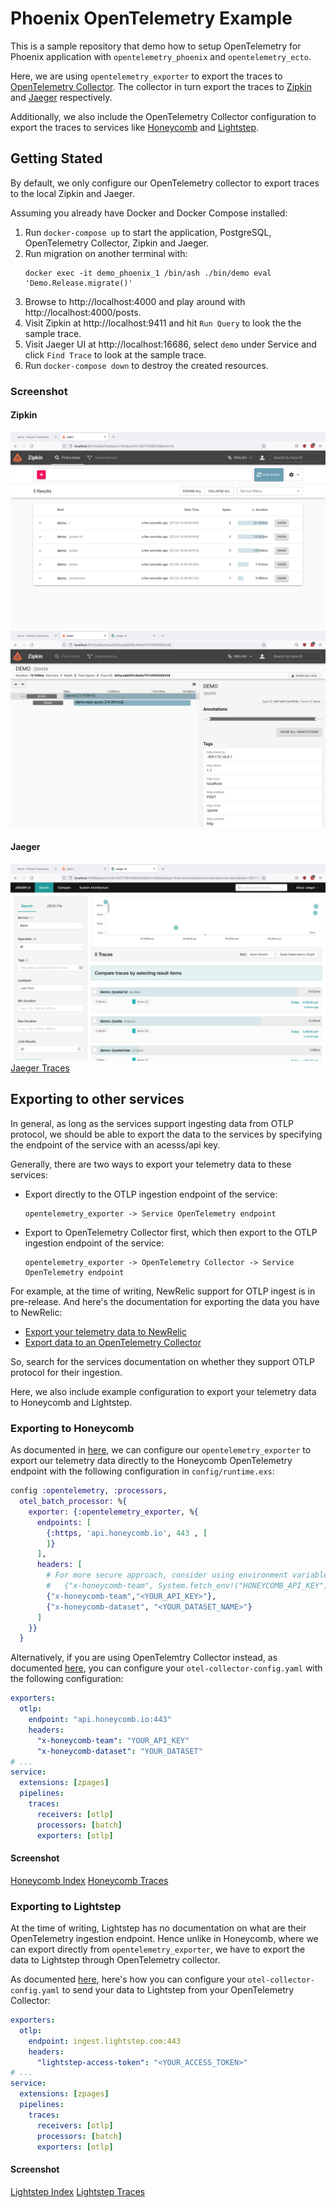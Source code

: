 # Phoenix OpenTelemetry Example

This is a sample repository that demo how to setup OpenTelemetry for Phoenix application
with `opentelemetry_phoenix` and `opentelemetry_ecto`.

Here, we are using `opentelemetry_exporter` to export the traces to [
OpenTelemetry Collector][0]. The collector in turn export the traces to [Zipkin][1] and [
Jaeger][2] respectively.

Additionally, we also include the OpenTelemetry Collector configuration to
export the traces to services like [Honeycomb](https://www.honeycomb.io/) and [Lightstep](https://lightstep.com/).

## Getting Stated

By default, we only configure our OpenTelemetry collector to export traces to
the local Zipkin and Jaeger.

Assuming you already have Docker and Docker Compose installed:

1. Run `docker-compose up` to start the application, PostgreSQL, OpenTelemetry Collector,
   Zipkin and Jaeger.
2. Run migration on another terminal with:
    ```
    docker exec -it demo_phoenix_1 /bin/ash ./bin/demo eval 'Demo.Release.migrate()'
    ```
3. Browse to http://localhost:4000 and play around with
   http://localhost:4000/posts.
4. Visit Zipkin at http://localhost:9411 and hit `Run Query` to look the the sample trace.
5. Visit Jaeger UI at http://localhost:16686, select `demo` under Service  and click `Find Trace` to
look at the sample trace.
6. Run `docker-compose down` to destroy the created resources.

### Screenshot

#### Zipkin

![Zipkin Index](./images/zipkin_index.png)
![Zipkin Traces](./images/zipkin_traces.png)

#### Jaeger

![Jaeger Index](./images/jaeger_index.png)
[Jaeger Traces](./images/jaeger_traces.png)

## Exporting to other services

In general, as long as the services support ingesting data from OTLP protocol,
we should be able to export the data to the services by specifying the endpoint
of the service with an acesss/api key.

Generally, there are two ways to export your telemetry data to these services:

- Export directly to the OTLP ingestion endpoint of the service:
  ```
  opentelemetry_exporter -> Service OpenTelemetry endpoint
  ```
- Export to OpenTelemetry Collector first, which then export to the OTLP
  ingestion endpoint of the service:
  ```
  opentelemetry_exporter -> OpenTelemetry Collector -> Service
  OpenTelemetry endpoint
  ```

For example, at the time of writing, NewRelic support for OTLP ingest is in
pre-release. And here's the documentation for exporting the data you have to
NewRelic:

- [Export your telemetry data to
  NewRelic](https://docs.newrelic.com/docs/integrations/open-source-telemetry-integrations/opentelemetry/opentelemetry-quick-start/#export)
- [Export data to an OpenTelemetry
  Collector](https://docs.newrelic.com/docs/integrations/open-source-telemetry-integrations/opentelemetry/opentelemetry-quick-start/#collector)

So, search for the services documentation on whether they support OTLP protocol
for their ingestion.

Here, we also include example configuration to export your telemetry data to Honeycomb
and Lightstep.

### Exporting to Honeycomb

As documented in [here][3], we can configure our `opentelemetry_exporter` to
export our telemetry data directly to the Honeycomb OpenTelemetry endpoint with
the following configuration in `config/runtime.exs`:

```elixir
config :opentelemetry, :processors,
  otel_batch_processor: %{
    exporter: {:opentelemetry_exporter, %{
      endpoints: [
        {:https, 'api.honeycomb.io', 443 , [
        ]}
      ],
      headers: [
        # For more secure approach, consider using environment variable:
        #   {"x-honeycomb-team", System.fetch_env!("HONEYCOMB_API_KEY")}
        {"x-honeycomb-team","<YOUR_API_KEY>"},
        {"x-honeycomb-dataset", "<YOUR_DATASET_NAME>"}
      ]
    }}
  }
```

Alternatively, if you are using OpenTelemtry Collector instead,
as documented [here][4], you can configure your `otel-collector-config.yaml`
with the following configuration:

```yaml
exporters:
  otlp:
    endpoint: "api.honeycomb.io:443"
    headers:
      "x-honeycomb-team": "YOUR_API_KEY"
      "x-honeycomb-dataset": "YOUR_DATASET"
# ...
service:
  extensions: [zpages]
  pipelines:
    traces:
      receivers: [otlp]
      processors: [batch]
      exporters: [otlp]
```

#### Screenshot

[Honeycomb Index](./images/honeycomb_index.png)
[Honeycomb Traces](./images/honeycomb_traces.png)

### Exporting to Lightstep

At the time of writing, Lightstep has no documentation on
what are their OpenTelemetry ingestion endpoint. Hence unlike in Honeycomb,
where we can export directly from `opentelemetry_exporter`, we have to export
the data to Lightstep through OpenTelemetry collector.

As documented [here][5], here's how you can configure your `otel-collector-config.yaml` to send your
data to Lightstep from your OpenTelemetry Collector:

```yaml
exporters:
  otlp:
    endpoint: ingest.lightstep.com:443
    headers:
      "lightstep-access-token": "<YOUR_ACCESS_TOKEN>"
# ...
service:
  extensions: [zpages]
  pipelines:
    traces:
      receivers: [otlp]
      processors: [batch]
      exporters: [otlp]
```

#### Screenshot

[Lightstep Index](./images/lightstep_index.png)
[Lightstep Traces](./images/lightstep_traces.png)


[0]: https://github.com/open-telemetry/opentelemetry-collector/
[1]: https://zipkin.io/
[2]: https://www.jaegertracing.io/
[3]: https://docs.honeycomb.io/getting-data-in/opentelemetry/
[4]: https://docs.honeycomb.io/getting-data-in/opentelemetry/otel-collector/
[5]: https://docs.lightstep.com/docs/already-using-collectors


